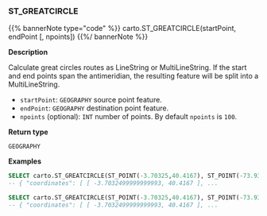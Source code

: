 ### ST_GREATCIRCLE

{{% bannerNote type="code" %}}
carto.ST_GREATCIRCLE(startPoint, endPoint [, npoints])
{{%/ bannerNote %}}

**Description**

Calculate great circles routes as LineString or MultiLineString. If the start and end points span the antimeridian, the resulting feature will be split into a MultiLineString.

* `startPoint`: `GEOGRAPHY` source point feature.
* `endPoint`: `GEOGRAPHY` destination point feature.
* `npoints` (optional): `INT` number of points. By default `npoints` is `100`.

**Return type**

`GEOGRAPHY`

**Examples**

``` sql
SELECT carto.ST_GREATCIRCLE(ST_POINT(-3.70325,40.4167), ST_POINT(-73.9385,40.6643));
-- { "coordinates": [ [ -3.7032499999999993, 40.4167 ], ... 
```

``` sql
SELECT carto.ST_GREATCIRCLE(ST_POINT(-3.70325,40.4167), ST_POINT(-73.9385,40.6643), 20);
-- { "coordinates": [ [ -3.7032499999999993, 40.4167 ], ... 
```